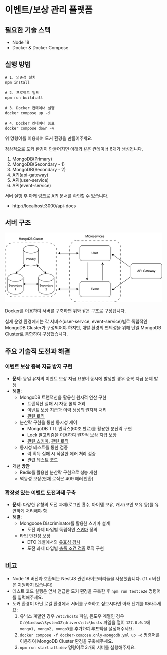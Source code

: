 # 이벤트/보상 관리 플랫폼

## 필요한 기술 스택

* Node 18
* Docker & Docker Compose

## 실행 방법

```shell
# 1. 의존성 설치
npm install

# 2. 프로젝트 빌드
npm run build:all

# 3. Docker 컨테이너 실행
docker compose up -d

# 4. Docker 컨테이너 종료
docker compose down -v
```

위 명령어를 이용하여 도커 환경을 만들어주세요.

정상적으로 도커 환경이 만들어지면 아래와 같은 컨테이너 6개가 생성됩니다.

1. MongoDB(Primary)
2. MongoDB(Secondary - 1)
3. MongoDB(Secondary - 2)
4. API(api-gateway)
5. API(user-service)
6. API(event-service)

서버 실행 후 아래 링크로 API 문서를 확인할 수 있습니다.

* http://localhost:3000/api-docs

## 서버 구조

![서버 구조도](./docs/server-architecture.drawio.png)

Docker를 이용하여 서버를 구축하면 위와 같은 구조로 구성됩니다.

실제 운영 환경에서는 각 서비스(user-service, event-service)별로 독립적인 MongoDB Cluster가 구성되어야 하지만, 개발 환경의 편의성을 위해 단일 MongoDB Cluster로 통합하여 구성했습니다.

## 주요 기술적 도전과 해결

### 이벤트 보상 중복 지급 방지 구현

- **문제**: 동일 유저의 이벤트 보상 지급 요청이 동시에 발생할 경우 중복 지급 문제 발생
- **해결**:
  - MongoDB 트랜잭션을 활용한 원자적 연산 구현
    - 트랜잭션 실패 시 자동 롤백 처리
    - 이벤트 보상 지급과 이력 생성의 원자적 처리
    - [관련 로직](/apps/events/src/services/claim-histories.service.ts#L53)
  - 분산락 구현을 통한 동시성 제어
    - MongoDB TTL 인덱스(60초 만료)를 활용한 분산락 구현
    - Lock 알고리즘을 이용하여 원자적 보상 지급 보장
    - [관련 스키마](/apps/events/src/schemas/lock.schema.ts#L1), [관련 로직](/apps/events/src/services/claim-histories.service.ts#L61)
  - 동시성 테스트를 통한 검증
    - 락 획득 실패 시 적절한 에러 처리 검증
    - [관련 테스트 코드](/apps/api-gateway/test/events.e2e-spec.ts#L26)
- **개선 방안**
  - Redis를 활용한 분산락 구현으로 성능 개선
  - 멱등성 보장(현재 로직은 409 에러 반환)

### 확장성 있는 이벤트 도전과제 구축

- **문제**: 다양한 유형의 도전 과제(로그인 횟수, 아이템 보유, 캐시/코인 보유 등)를 유연하게 처리해야 함
- **해결**:
  - Mongoose Discriminator를 활용한 스키마 설계
    - 도전 과제 타입별 독립적인 [스키마](/apps/events/src/schemas/challenge.subschema.ts) 정의
  - 타입 안전성 보장
    - DTO 레벨에서의 [유효성 검사](/libs/protocol/src/events/event.dto.ts#L23)
    - 도전 과제 타입별 [충족 조건 검증](/apps/events/src/services/claim-histories.service.ts#L166) 로직 구현

## 비고

  - Node 18 버전과 호환되는 NestJS 관련 라이브러리들을 사용했습니다. (11.x 버전은 지원하지 않습니다)
  - 테스트 코드 실행은 앞서 언급한 도커 환경을 구축한 후 `npm run test:e2e` 명령어를 입력해주세요.
  - 도커 환경이 아닌 로컬 환경에서 서버를 구축하고 싶으시다면 아래 단계를 따라주세요:
    1. 유닉스 계열인 경우 `/etc/hosts` 파일, 윈도우 계열인 경우 `C:\Windows\System32\drivers\etc\hosts` 파일을 열어 `127.0.0.1`에 `mongo1, mongo2, mongo3`를 추가하여 루프백을 설정해주세요.
    2. `docker compose -f docker-compose.only-mongodb.yml up -d` 명령어를 이용하여 MongoDB Cluster 환경을 구축해주세요.
    3. `npm run start:all:dev` 명령어로 3개의 서버를 실행해주세요.